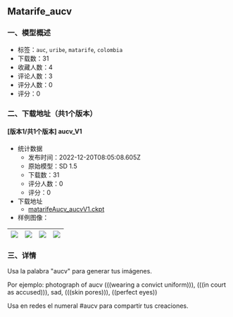 ## Matarife_aucv
### 一、模型概述

- 标签：`auc`, `uribe`, `matarife`, `colombia`
- 下载数：31
- 收藏人数：4
- 评论人数：3
- 评分人数：0
- 评分：0

### 二、下载地址（共1个版本）

#### [版本1/共1个版本] aucv_V1

- 统计数据
  - 发布时间：2022-12-20T08:05:08.605Z
  - 原始模型：SD 1.5
  - 下载数：31
  - 评分人数：0
  - 评分：0
- 下载地址
  - [matarifeAucv_aucvV1.ckpt](https://civitai.com/api/download/models/1727)
- 样例图像：

| <img src="https://image.civitai.com/xG1nkqKTMzGDvpLrqFT7WA/1af85d42-15f2-415f-a108-f32db7295a00/width=450/15524.jpeg" /> | <img src="https://image.civitai.com/xG1nkqKTMzGDvpLrqFT7WA/d6e042d1-6754-426e-5caf-968cfa3af600/width=450/15527.jpeg" /> | <img src="https://image.civitai.com/xG1nkqKTMzGDvpLrqFT7WA/30480d7a-b5a1-4475-76f8-fdb770af3800/width=450/15526.jpeg" /> | <img src="https://image.civitai.com/xG1nkqKTMzGDvpLrqFT7WA/2efb2d93-b89d-4162-98d2-358960593d00/width=450/15525.jpeg" /> |
| ---- | ---- | ---- | ---- |


### 三、详情
<p>Usa la palabra "aucv" para generar tus imágenes. </p><p>Por ejemplo: photograph of aucv (((wearing a convict uniform))), (((in court as accused))), sad, (((skin pores))), ((perfect eyes))</p><p>Usa en redes el numeral #aucv para compartir tus creaciones.</p>
